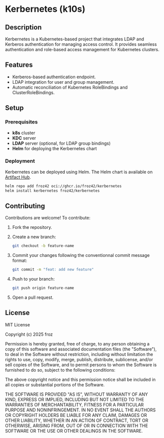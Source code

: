 # Kerbernetes (k10s)

## Description

Kerbernetes is a Kubernetes-based project that integrates LDAP and Kerberos authentication for managing access control. It provides seamless authentication and role-based access management for Kubernetes clusters.

## Features

- Kerberos-based authentication endpoint.
- LDAP integration for user and group management.
- Automatic reconciliation of Kubernetes RoleBindings and ClusterRoleBindings.

## Setup

### Prerequisites

- **k8s** cluster
- **KDC** server
- **LDAP** server (optional, for LDAP group bindings)
- **Helm** for deploying the Kerbernetes chart

### Deployment

Kerbernetes can be deployed using Helm. The Helm chart is available on [Artifact Hub](https://artifacthub.io/packages/helm/kerbernetes/kerbernetes).

```bash
helm repo add froz42 oci://ghcr.io/froz42/kerbernetes
helm install kerbernetes froz42/kerbernetes
```

## Contributing

Contributions are welcome! To contribute:

1. Fork the repository.
2. Create a new branch:

   ```bash
   git checkout -b feature-name
   ```

3. Commit your changes following the conventionnal commit message format:

   ```bash
   git commit -m "feat: add new feature"
   ```

4. Push to your branch:

   ```bash
   git push origin feature-name
   ```

5. Open a pull request.

## License

MIT License

Copyright (c) 2025 froz

Permission is hereby granted, free of charge, to any person obtaining a copy
of this software and associated documentation files (the "Software"), to deal
in the Software without restriction, including without limitation the rights
to use, copy, modify, merge, publish, distribute, sublicense, and/or sell
copies of the Software, and to permit persons to whom the Software is
furnished to do so, subject to the following conditions:

The above copyright notice and this permission notice shall be included in all
copies or substantial portions of the Software.

THE SOFTWARE IS PROVIDED "AS IS", WITHOUT WARRANTY OF ANY KIND, EXPRESS OR
IMPLIED, INCLUDING BUT NOT LIMITED TO THE WARRANTIES OF MERCHANTABILITY,
FITNESS FOR A PARTICULAR PURPOSE AND NONINFRINGEMENT. IN NO EVENT SHALL THE
AUTHORS OR COPYRIGHT HOLDERS BE LIABLE FOR ANY CLAIM, DAMAGES OR OTHER
LIABILITY, WHETHER IN AN ACTION OF CONTRACT, TORT OR OTHERWISE, ARISING FROM,
OUT OF OR IN CONNECTION WITH THE SOFTWARE OR THE USE OR OTHER DEALINGS IN THE
SOFTWARE.
